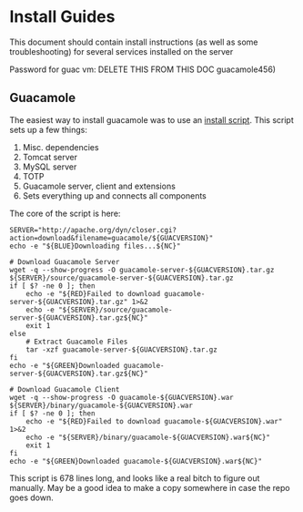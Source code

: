 # Install Guides

This document should contain install instructions (as well as some troubleshooting) for several services installed on the server

Password for guac vm: DELETE THIS FROM THIS DOC guacamole456)

## Guacamole
The easiest way to install guacamole was to use an [install script](https://github.com/MysticRyuujin/guac-install/). This script sets up a few things:
1. Misc. dependencies
2. Tomcat server
3. MySQL server
4. TOTP
5. Guacamole server, client and extensions
6. Sets everything up and connects all components

The core of the script is here:
```
SERVER="http://apache.org/dyn/closer.cgi?action=download&filename=guacamole/${GUACVERSION}"
echo -e "${BLUE}Downloading files...${NC}"

# Download Guacamole Server
wget -q --show-progress -O guacamole-server-${GUACVERSION}.tar.gz ${SERVER}/source/guacamole-server-${GUACVERSION}.tar.gz
if [ $? -ne 0 ]; then
    echo -e "${RED}Failed to download guacamole-server-${GUACVERSION}.tar.gz" 1>&2
    echo -e "${SERVER}/source/guacamole-server-${GUACVERSION}.tar.gz${NC}"
    exit 1
else
    # Extract Guacamole Files
    tar -xzf guacamole-server-${GUACVERSION}.tar.gz
fi
echo -e "${GREEN}Downloaded guacamole-server-${GUACVERSION}.tar.gz${NC}"

# Download Guacamole Client
wget -q --show-progress -O guacamole-${GUACVERSION}.war ${SERVER}/binary/guacamole-${GUACVERSION}.war
if [ $? -ne 0 ]; then
    echo -e "${RED}Failed to download guacamole-${GUACVERSION}.war" 1>&2
    echo -e "${SERVER}/binary/guacamole-${GUACVERSION}.war${NC}"
    exit 1
fi
echo -e "${GREEN}Downloaded guacamole-${GUACVERSION}.war${NC}"
```

This script is 678 lines long, and looks like a real bitch to figure out manually. May be a good idea to make a copy somewhere in case the repo goes down. 

